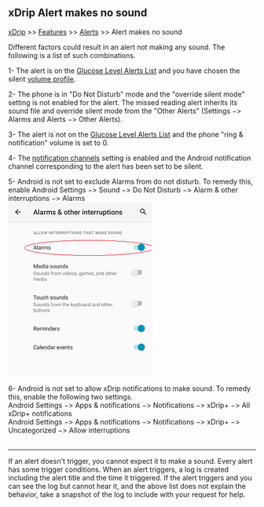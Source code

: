## xDrip Alert makes no sound
[xDrip](../README.md) >> [Features](./Features_page) >> [Alerts](./Alerts_page) >> Alert makes no sound  
  
Different factors could result in an alert not making any sound.  The following is a list of such combinations.  
  
1- The alert is on the [Glucose Level Alerts List](./Glucose-level-alerts.md) and you have chosen the silent [volume profile](./Volume-profiles.md).  
  
2- The phone is in "Do Not Disturb" mode and the "override silent mode" setting is not enabled for the alert.  The missed reading alert inherits its sound file and override silent mode from the "Other Alerts" (Settings &#8722;> Alarms and Alerts &#8722;> Other Alerts).  
  
3- The alert is not on the [Glucose Level Alerts List](./Glucose-level-alerts.md) and the phone "ring & notification" volume is set to 0.  
  
4- The [notification channels](./Notification-channels.md) setting is enabled and the Android notification channel corresponding to the alert has been set to be silent.  
  
5- Android is not set to exclude Alarms from do not disturb.  To remedy this, enable Android Settings &#8722;> Sound &#8722;> Do Not Disturb &#8722;> Alarm & other interruptions &#8722;> Alarms  
![](./Alerts/images/ExcludeAlarms.png)  
  
6- Android is not set to allow xDrip notifications to make sound.  To remedy this, enable the following two settings.  
Android Settings &#8722;> Apps & notifications &#8722;> Notifications &#8722;> xDrip+ &#8722;> All xDrip+ notifications  
Android Settings &#8722;> Apps & notifications &#8722;> Notifications &#8722;> xDrip+ &#8722;> Uncategorized &#8722;> Allow interruptions  
<br/>  
  
---  
  
If an alert doesn't trigger, you cannot expect it to make a sound.  Every alert has some trigger conditions. When an alert triggers, a log is created including the alert title and the time it triggered.  If the alert triggers and you can see the log but cannot hear it, and the above list does not explain the behavior, take a snapshot of the log to include with your request for help.   
  
